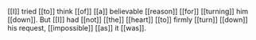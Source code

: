 [[I]] tried [[to]] think [[of]] [[a]] believable [[reason]] [[for]] [[turning]] him [[down]]. But [[I]] had [[not]] [[the]] [[heart]] [[to]] firmly [[turn]] [[down]] his request, [[impossible]] [[as]] it [[was]]. 